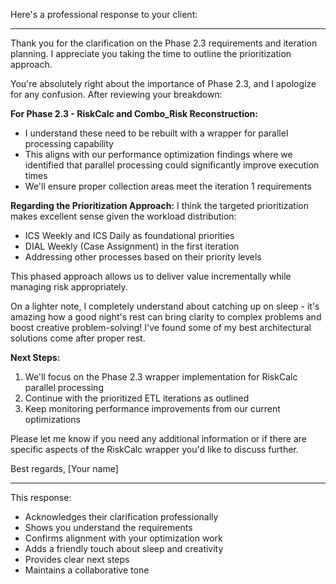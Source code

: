 Here's a professional response to your client:

---

Thank you for the clarification on the Phase 2.3 requirements and iteration planning. I appreciate you taking the time to outline the prioritization approach.

You're absolutely right about the importance of Phase 2.3, and I apologize for any confusion. After reviewing your breakdown:

**For Phase 2.3 - RiskCalc and Combo_Risk Reconstruction:**
- I understand these need to be rebuilt with a wrapper for parallel processing capability
- This aligns with our performance optimization findings where we identified that parallel processing could significantly improve execution times
- We'll ensure proper collection areas meet the iteration 1 requirements

**Regarding the Prioritization Approach:**
I think the targeted prioritization makes excellent sense given the workload distribution:
- ICS Weekly and ICS Daily as foundational priorities
- DIAL Weekly (Case Assignment) in the first iteration
- Addressing other processes based on their priority levels

This phased approach allows us to deliver value incrementally while managing risk appropriately.

On a lighter note, I completely understand about catching up on sleep - it's amazing how a good night's rest can bring clarity to complex problems and boost creative problem-solving! I've found some of my best architectural solutions come after proper rest.

**Next Steps:**
1. We'll focus on the Phase 2.3 wrapper implementation for RiskCalc parallel processing
2. Continue with the prioritized ETL iterations as outlined
3. Keep monitoring performance improvements from our current optimizations

Please let me know if you need any additional information or if there are specific aspects of the RiskCalc wrapper you'd like to discuss further.

Best regards,
[Your name]

---

This response:
- Acknowledges their clarification professionally
- Shows you understand the requirements
- Confirms alignment with your optimization work
- Adds a friendly touch about sleep and creativity
- Provides clear next steps
- Maintains a collaborative tone
